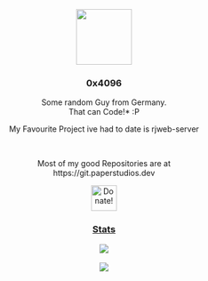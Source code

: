 <div id="header" align="center">
  <img src="https://img.rjansen.de/profile/pfp.png" width="100"/>
</div>

<p align="center">
  <h3 align="center">0x4096</h3>

  <p align="center">
    Some random Guy from Germany.
    <br/>
    That can Code!* :P
  </p>
  
  <p align="center">My Favourite Project ive had to date is rjweb-server</p>
  
  <br/>
  <p align="center">
    Most of my good Repositories are at<br/>
    https://git.paperstudios.dev
   </p>
</p>
<div id="header" align="center">
  <a href='https://ko-fi.com/rjansen'><img height='35' style='border:0px;height:46px;' src='https://az743702.vo.msecnd.net/cdn/kofi3.png?v=0' border='0' alt='Donate!' />
</div>
<p align="center">
  <h3 align="center">Stats</h3>
</p>
<div align="center">
  <img align="center" src="https://github-readme-stats.vercel.app/api?username=rotvproHD&theme=dark" />
</div>
<br/>
<div align="center">
  <img align="center" src="https://github-readme-stats.vercel.app/api/top-langs/?username=rotvproHD&langs_count=8&theme=dark&layout=compact" />
</div>
